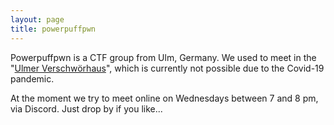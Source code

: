 ```yaml
---
layout: page
title: powerpuffpwn 
---
```


Powerpuffpwn is a CTF group from Ulm, Germany. We used to meet in the "[Ulmer Verschwörhaus](https://verschwoerhaus.de/)", which is currently not possible due to the Covid-19 pandemic. 

At the moment we try to meet online on Wednesdays between 7 and 8 pm, via Discord. Just drop by if you like...

